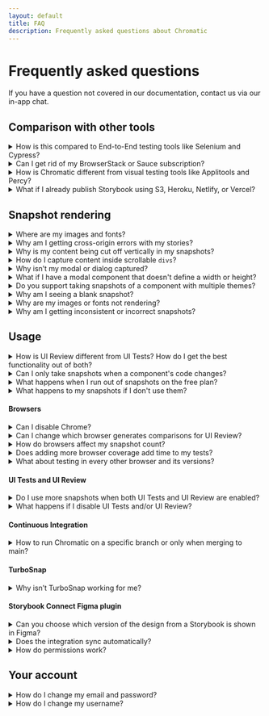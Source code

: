 ```yaml
---
layout: default
title: FAQ
description: Frequently asked questions about Chromatic
---
```


# Frequently asked questions

If you have a question not covered in our documentation, contact us via our in-app chat.

## Comparison with other tools

<details>
<summary>How is this compared to End-to-End testing tools like Selenium and Cypress?</summary>

Chromatic complements your existing End-to-End tests (Selenium or Cypress).

#### Get tests for free

You already write stories as a natural part of building UIs. Chromatic transforms those stories into tests. That gives you expansive yet accurate UI coverage without having to write new tests.

#### No test flake

E2E tests are intended to QA the “happy path”, but are time-consuming to create and brittle to maintain. They tend to be flaky because they rely on the application being in a certain state before running the tests. The tests also have to run in a specific order. Chromatic tests against the static Storybook build. That prevents false positives and negatives.

#### Much faster

Chromatic runs all tests in parallel at no extra cost or configuration. We optimize for the fastest test time by evaluating only the rendered UI. This focus allows Chromatic to run thousands of UI tests in less than a minute. Selenium/Cypress tests can take half an hour or more for an app of meaningful complexity. That said, we recommend you use various testing strategies (visual, unit, E2E) for comprehensive app coverage.

</details>

<details>
<summary>Can I get rid of my BrowserStack or Sauce subscription?</summary>

Our aim isn’t to replace services like Browserstack or Sauce. Cloud browser services are invaluable for verifying interactive behavior (e.g., clicking around the UI) and End-to-End testing but aren’t built or priced for visual testing.

Chromatic gives professional UI engineers a purpose-built service for visual testing which helps you reduce your reliance on cloud browser services. In practice, our customers typically scale back their usage and save a boatload of money while increasing their testing productivity.

</details>

<details>
<summary>How is Chromatic different from visual testing tools like Applitools and Percy?</summary>

Chromatic is a faster, simpler, and cost effective alternative to Applitools or Percy that is built for UI components and component libraries. Our customers compare us favorably on developer experience and price.

[Get a detailed breakdown »](https://www.chromatic.com/choose/visual-testing)

**Product differentiation**:

- Components are first class citizens in Chromatic so our workflow is necessarily different

- Deep integration with Storybook (we're core maintainers)

- Track each components baselines through branches and merges

- Generate a living component library online

- Rewind component history

- Review components one at a time, approvals carry over from build to build

**We're proud of our developer experience:**

- "It just works" -- sensible defaults out of the box, no writing webdriver tests or custom integrations

- Lightning fast test runs (modern cloud architecture) with no cap on concurrency

- Automatic PR badging for GitHub, GitLab, and Bitbucket

</details>

<details>
<summary>What if I already publish Storybook using S3, Heroku, Netlify, or Vercel?</summary>

You don't need to do this anymore. Chromatic is a Storybook-optimized cloud service for frontend teams that includes collaboration, access control, versioning, history, and integrations with your existing tools. That said, we're happy customers of those hosting services and recommend them for other situations.

</details>

## Snapshot rendering

<details>
<summary>Where are my images and fonts?</summary>

Make sure your resource hosts are reliably fast. When possible serve resources statically via Storybook or use a dedicated service. Learn more about [resource loading in Chromatic](resource-loading).

If your resources are behind a firewall, whitelist our domain so we can load your resources.

</details>

<details>
<summary>Why am I getting cross-origin errors with my stories?</summary>

Most likely you are calling into `window.parent` somewhere in your code. As we serve your Storybook preview iframe inside our www.chromatic.com domain this leads to a x-origin error as your code doesn't have access to our frame (with good reason!).

Generally speaking it is a good idea to wrap calls like that in a `try { } catch` in case the code is running in a context where that's not possible (e.g Chromatic).

</details>

<details>
<summary>Why is my content being cut off vertically in my snapshots?</summary>

Make sure there are no elements inadvertently cutting off content through the use of overflow or height styles.

For elements that have relative height styles based on the size of the viewport (such as `height: 100vh`), all content nested under that element will show up in a screenshot unless either `overflow: hidden` or `overflow: scroll` is used to hide what is outside of that element (and therefore outside of the viewport).

When Chromatic takes a screenshot for an element that has a viewport-relative height as well as styling to hide/scroll the overflow, a default viewport height of `900px` will be used. This default is only used when we can't detect a "natural" height for the outermost DOM element (root ancestor), for instance, in the case of scrollable divs.

To set the height, you can add a decorator for stories that wraps them in a container with a fixed height:

```js
// MyComponent.stories.js|jsx

import { MyComponent } from './MyComponent';

export default {
  component: MyComponent,
  decorators:  [(Story) => {% raw %}<div style={{ margin: '3em' }}{% endraw %}><Story/></div>],
  title: 'Example Story',
};
```

</details>

<details>
<summary>How do I capture content inside scrollable <code>divs</code>?</summary>

Scrollable divs constrain the height of their children. Change the height of the scrollable div to ensure all content fits. It's not possible for Chromatic to infer how tall scrollable divs are intended to be.

</details>

<details>
<summary>Why isn’t my modal or dialog captured?</summary>

If you use an “animateIn” effect set [delay](delay) to ensure we snapshot when the animation completes.

If your component infers its dimensions from the layout of the surrounding DOM elements (e.g., it's a modal that uses `position:fixed`), you'll need to set the height of that component's stories using a decorator.

```js
// MyComponent.stories.js|jsx

import { MyComponent } from './MyComponent';

export default {
  component: MyComponent,
  decorators: [
    storyFn => (
      {% raw %}<div style={{ width: '1200px', height: '800px' }}>{% endraw %}
        This is a decorator for modals and such {storyFn()}
      </div>
    ),
  ],
  title: 'Example Story',
};

export const StoryWithDimensions = () => <MyComponent/>
```

</details>

<details>
<summary>What if I have a modal component that doesn't define a width or height?</summary>

If your component infers its dimensions from the layout of the surrounding DOM elements (e.g., it's a modal that uses `position:fixed`), you can set the height of that component's stories using a <a href="https://storybook.js.org/docs/react/writing-stories/decorators#component-decorators">decorator</a>.

```js
// MyComponent.stories.js|jsx

import { MyComponent } from './MyComponent';

export default {
  component: MyComponent,
  decorators: [
    storyFn => (
      {% raw %}<div style={{ width: '1200px', height: '800px' }}>{% endraw %}
        This is a decorator for modals and such {storyFn()}
      </div>
    ),
  ],
  title: 'Example Story',
};

const Template = (args) => <MyComponent/>;

export const StoryWithDimensions = Template.bind({});
StoryWithDimensions.args = {};
```

</details>

<details>
<summary>Do you support taking snapshots of a component with multiple themes?</summary>

We recommend you render stories multiple times, one for each theme. Here's [a code snippet](https://github.com/storybookjs/storybook/blob/next/examples/official-storybook/preview.js#L90-L141) of how to configure Storybook to show the same story in multiple themes. This is how the snapshots will [appear in Chromatic](https://www.chromatic.com/library?appId=5a375b97f4b14f0020b0cda3&branch=next).

If you'd only like to see multiple themes side-by-side in Chromatic and not in your local Storybook, use [isChromatic()](isChromatic).

</details>

<details>
<summary>Why am I seeing a blank snapshot?</summary>

Blank snapshots are often caused by:

- **An "animateIn" effect**—If your component use an “animateIn” effect [set delay](/docs/delay) to ensure we snapshot when the animation completes.

- **Position:fixed**—Fixed position elements may depend on viewport size but not have dimensions themselves. Wrap your component in an element whose height and width are defined.

Learn more about [debugging snapshots](/docs/snapshots#troubleshooting).

</details>

<details>
<summary>Why are my images or fonts not rendering?</summary>

Image and font rendering can be tricky. Resources that load from unpredictable or flaky sources may not load in time (15s) to capture. Workaround this by:

- Serving resources as [static files in Storybook](https://storybook.js.org/configurations/serving-static-files/) (this also improves your test speed)
- Using a [placeholder service](https://placeholder.com/).

Learn more about how we [load resources](/docs/resource-loading).

</details>

<details>
<summary>Why am I getting inconsistent or incorrect snapshots?</summary>

Checkout common reasons why snapshots render inconsistently and solutions [**here**](/docs/test#false-positives).

</details>

## Usage

<details>
<summary>How is UI Review different from UI Tests? How do I get the best functionality out of both?</summary>

In a nutshell, [**UI Tests**](test) prevent regressions (bugs), while [**UI Review**](review) is for gathering qualitative feedback from your team.

The modern development process moves quickly, and developers often fill in gaps according to their best guess. UI review is an opportunity for developers to sync with other teammates to get a final OK before shipping.

Here's how we recommend using the workflows together:

- **UI Tests (commit vs commit):** Use like unit tests to catch UI regressions in components. Typically, a developer would be responsible for this. It ensures you don't introduce any bugs as you build new features. You'll get notified of bugs down to the commit.
- **UI Review (branch vs branch):** Once you've finished the first iteration of the implementation and think the PR is "done", it's now ready for review from stakeholders like your tech lead, designer or PM. This workflow helps them review all the changes in a PR at once, and gives them tools to give you precise feedback on stories.

</details>

<details>
<summary>Can I only take snapshots when a component's code changes?</summary>

We recommend taking snapshots on every build because it's the most reliable way to catch UI regressions. Global dependencies, such as CSS or third party APIs can affect the UI without the code changing.

</details>

<details>
<summary>What happens when I run out of snapshots on the free plan?</summary>

Free plans come with 5000 snapshots per month. Once free snapshots are exhausted, testing & review will become paused until the next month at which time Chromatic will again begin taking snapshots and functionality will automatically resume. Upgrading to a paid plan will immediately resume testing & review.

</details>

<details>
<summary>What happens to my snapshots if I don't use them?</summary>

Chromatic will reset the snapshot count every month, calculated based on the day you've signed up. For instance, if you signed up on February 14th, your count will be reset on the 14th of each month. Any remaining snapshots from the previous month will not accumulate.

</details>

#### Browsers

<details>
<summary>Can I disable Chrome?</summary>

All plans use Chrome by default because it offers the greatest test coverage for most people. It cannot be disabled.

</details>

<details>
<summary>Can I change which browser generates comparisons for UI Review?</summary>

No. At the moment, Chrome is fixed as the browser used for UI review.

</details>

<details>
<summary>How do browsers affect my snapshot count?</summary>

Each browser adds another snapshot for each of your stories. For example, if you have a story that is tested in Chrome and IE11 that counts as two snapshots.

If you also test your story with different viewports, those count as snapshots as well. For example, you want to test a story at `320px`, `1280px`, `Chrome`, and `IE11`. This would count as 4 snapshots.

</details>

<details>
<summary>Does adding more browser coverage add time to my tests?</summary>

Yes it can. We do our best to provide the fastest test speeds but there are limits to browser performance (IE11) even when scaled across hundreds and thousands of machines.

</details>

<details>
<summary>What about testing in every other browser and its versions?</summary>

Chromatic covers the major rendering engines (Blink, Gecko and Trident) at all viewports. This eliminates almost all browser regressions your users are likely to see with minimal effort, configuration, or additional time to your workflow.

Supporting more browser/device combinations ends up having diminishing returns that adds noise to the visual review process.

</details>

#### UI Tests and UI Review

<details>
<summary>Do I use more snapshots when both UI Tests and UI Review are enabled?</summary>

No. Snapshots taken for one workflow are reused for the other. You don't get charged twice.

</details>

<details>
<summary>What happens if I disable UI Tests and/or UI Review?</summary>

As long as either the testing or review features are enabled, Chromatic will continue taking snapshots. With both disabled, Chromatic will stop taking snapshots and all other features of the platform (such as publishing) will continue without limits.

</details>

#### Continuous Integration

<details>
<summary>How to run Chromatic on a specific branch or only when merging to main?</summary>

How Chromatic is triggered depends on your Continuous Integration (CI) setup. You can configure your CI provider to run Chromatic on a specific branch or only when merging to your main branch. Please beware that changing which branches Chromatic runs on may affect test and review coverage because Chromatic uses Git history to [track baselines](branching-and-baselines).

For example, here’s how GitHub Actions can be configured:

- [Using filters](https://docs.github.com/en/actions/using-workflows/triggering-a-workflow#using-filters)
- [Using conditions to control job execution](https://docs.github.com/en/actions/using-jobs/using-conditions-to-control-job-execution)

</details>

#### TurboSnap

<details>
<summary>Why isn’t TurboSnap working for me?</summary>

TurboSnap is _not_ compatible with squash and merge rebasing ([learn more](turbosnap#squashrebase-merging)). Or you might be missing one of the necessary [prerequisites](docs/turbosnap#prerequisites).

</details>

#### Storybook Connect Figma plugin

<details>
<summary>Can you choose which version of the design from a Storybook is shown in Figma?</summary>

Yes, you can select which branch’s Stories are connected to Figma.

Chromatic generates a unique permalink when a Storybook is published. You can link your component by using the URL to a specific commit or a [permalink](permalinks#build-your-own-permalink) to a branch.

However, the plugin will always display stories from the latest build for that branch once linked.

</details>

<details>
<summary>Does the integration sync automatically?</summary>

Yes. Chromatic automatically updates your linked stories to reflect the latest build on the designated branch. That means even when the build URL for a branch changes in Chromatic, the Figma component will always display the latest build on the branch.

</details>

<details>
<summary>How do permissions work?</summary>

Figma users must have access to the Chromatic project in order to use the plugin. That means Figma collaborators (viewers, editors, admins) that have access to your Figma file but don't have access to Chromatic will not be able to see the stories. 

Learn how to invite teammates as [collaborators](collaborators) on your Chromatic project. We don't charge "per seat" so you can invite your whole team.
They must be able to see the story in chromatic to be able to see it in the plugin.

</details>

## Your account

<details>
<summary>How do I change my email and password?</summary>

If you signed up via OAuth, Chromatic will retrieve the email addresses associated with your account from your Git provider. Check your provider's account settings page on how to add or change your email(s).

If you signed up via email, go to the Profile page to change your email address and password. Get there by signing in and clicking on your avatar in the header.

</details>

<details>
<summary>How do I change my username?</summary>

If you signed up via email, you'll be assigned a username based on your email. Go to the Profile page to change your username. Get there by signing in and clicking on your avatar in the header.

</details>
